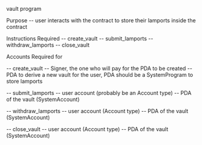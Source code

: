 vault program

Purpose
-- user interacts with the contract to store their lamports inside the contract 

Instructions Required
-- create_vault
-- submit_lamports
-- withdraw_lamports
-- close_vault

Accounts Required for 

-- create_vault 
    -- Signer, the one who will pay for the PDA to be created
    -- PDA to derive a new vault for the user, PDA should be a SystemProgram to store lamports

-- submit_lamports
    -- user account (probably be an Account type)
    -- PDA of the vault (SystemAccount)

-- withdraw_lamports
    -- user account (Account type)
    -- PDA of the vault (SystemAccount)

-- close_vault
    -- user account (Account type)
    -- PDA of the vault (SystemAccount)
